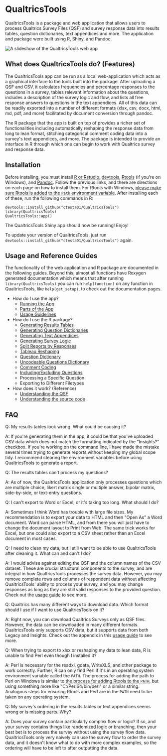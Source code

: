 # QualtricsTools

QualtricsTools is a package and web application that allows users to process
Qualtrics Survey Files (QSF) and survey response data into results tables, 
question dictionaries, text appendices and more. The application and package
were built using R, Shiny, and Pandoc.

![A slideshow of the QualtricsTools web app](https://github.com/ctesta01/QualtricsTools/blob/master/pics/animation.gif?raw=true)

## What does QualtricsTools do? (Features)
The QualtricsTools app can be run as a local web-application which acts as
a graphical interface to the tools built into the package. After uploading
a QSF and CSV, it calculates frequencies and percentage responses to the 
questions in a survey, tables relevant information about the questions, 
includes a description of the survey logic and flow, and lists all
free response answers to questions in the text appendices. All of this data
can be readily exported into a number of different formats (xlsx, csv, docx,
html, md, pdf, and more) facilitated by document conversion through pandoc. 

The R package that the app is built on top of provides a richer set 
of functionalities including automatically reshaping the response data
from long to lean format, stitching categorical comment coding data into
a survey's text appendices, and more. The package is intended to provide
an interface in R through which one can begin to work with Qualtrics survey
and response data.

## Installation
Before installing, you must install [R or Rstudio](https://www.rstudio.com/), 
[devtools](https://github.com/hadley/devtools), 
[Rtools](https://cran.r-project.org/bin/windows/Rtools/) (if you're on Windows), 
and [Pandoc](http://pandoc.org/). Follow the previous links, and there 
are directions on each page on how to install them. For Rtools with Windows, 
[please make sure Rtools is added to the `Path` environment variable](http://stackoverflow.com/a/29480538/3161979). 
After installing each of these, run the following commands in R:

    devtools::install_github("ctesta01/QualtricsTools")
    library(QualtricsTools)
    QualtricsTools::app()

The QualtricsTools Shiny app should now be running! Enjoy!

To update your version of QualtricsTools, just run `devtools::install_github("ctesta01/QualtricsTools")` again.

## Usage and Reference Guides

The functionality of the web application and R package are documented in the following guides. Beyond this,
almost all functions have Roxygen generated documentation which means that after running `library(QualtricsTools)`
you can run `help(function)` on any function in QualtricsTools, like `help(get_setup)`, to check out the
documentation pages.

- How do I use the app?
  - [Running the App](https://github.com/ctesta01/QualtricsTools/wiki/Installing-and-Running-the-Shiny-App)
  - [Parts of the App](https://github.com/ctesta01/QualtricsTools/wiki/Parts-of-the-Shiny-App)
  - [Usage Guidelines](https://github.com/ctesta01/QualtricsTools/wiki/Usage-Guidelines)
- How do I use the R package?
  - [Generating Results Tables](https://github.com/ctesta01/QualtricsTools/wiki/Generating-Results-Tables)
  - [Generating Question Dictionaries](https://github.com/ctesta01/QualtricsTools/wiki/Generating-Question-Dictionaries)
  - [Generating Text Appendices](https://github.com/ctesta01/QualtricsTools/wiki/Generating-Text-Appendices)
  - [Generating Survey Logic](https://github.com/ctesta01/QualtricsTools/wiki/Generating-Display-Logic)
  - [Split Reports by Responses](https://github.com/ctesta01/QualtricsTools/wiki/Split-Reports)
  - [Tableau Reshaping](https://github.com/ctesta01/QualtricsTools/wiki/Reshaping-Responses-for-Tableau)
  - [Question Dictionary](https://github.com/ctesta01/QualtricsTools/wiki/Generating-Question-Dictionaries)
  - [Uncodeable Questions Dictionary](https://github.com/ctesta01/QualtricsTools/wiki/Uncodeable-Questions)
  - [Comment Coding](https://github.com/ctesta01/QualtricsTools/wiki/Comment-Coding)
  - [Including/Excluding  Questions](https://github.com/ctesta01/QualtricsTools/wiki/Including-Excluding-a-Specific-Question)
  - Processing a Specific Question
  - Exporting to Different Filetypes
- How does it work? (Reference)
  - [Understanding the QSF](https://gist.github.com/ctesta01/d4255959dace01431fb90618d1e8c241)
  - [Understanding the source code](https://github.com/ctesta01/QualtricsTools/wiki/Source-Code-Layout)

## FAQ
Q: My results tables look wrong. What could be causing it?

A: If you're generating them in the app, it could be that you've uploaded CSV data which does 
not match the formatting indicated by the "Insights?" checkbox. If you're working on the 
command line, I have made the mistake several times trying to generate reports without 
keeping my global scope tidy. I recommend clearing the environment variables before 
using QualtricsTools to generate a report.


Q: The results tables can't process my questions?

A: As of now, the QualtricsTools application only processes questions which are
multiple choice, likert matrix single or multiple answer, bipolar matrix, side-by-side, 
or text-entry questions. 


Q: I can't export to Word or Excel, or it's taking too long. What should I do?

A: Sometimes I think Word has trouble with large file sizes. My recommendation is to export your data to HTML and then "Open As" a Word document. Word can parse HTML, and from there you will just have to change the document layout to Print from Web. The same trick works for Excel, but one could also export to a CSV sheet rather than an Excel document in most cases.


Q: I need to clean my data, but I still want to be able to use QualtricsTools after cleaning it. What can and can't I do?

A: I would advise against editing the QSF and the column names of the CSV dataset. These are crucial structural components to the survey, and are integral in how QualtricsTools processes the survey data. However, you may 
remove complete rows and columns of respondent data without affecting QualtricsTools' ability to process your survey, and 
you may change responses as long as they are still valid responses to the provided question. Check out the [usage guide](https://github.com/ctesta01/QualtricsTools/wiki/Usage-Guidelines) to see more. 


Q: Qualtrics has many different ways to download data. Which format should I use if I want to use QualtricsTools on it?

A: Right now, you can download Qualtrics Surveys only as QSF files. However, the data can be downloaded in many different formats. QualtricsTools only supports CSV data, but it supports data from both Legacy and Insights. Check out the appendix in this [usage guide](https://github.com/ctesta01/QualtricsTools/wiki/Usage-Guidelines) to see more. 


Q: When trying to export to xlsx or reshaping my data to lean data, R is unable to find 
Perl even though I installed it? 

A: Perl is necessary for the readxl, gdata, WriteXLS, and other package to work correctly. Further, 
R can only find Perl if it's in an operating system environment variable called the `PATH`.
The process for adding the path to Perl on Windows is similar to [the process 
for adding Rtools to the `PATH`](http://stackoverflow.com/a/29480538/3161979), but using 
something more like "C:/Perl64/bin/perl" or a similar string. Analogous steps for ensuring
Rtools and Perl are in the `PATH` need to be taken on any operating system. 


Q: My survey's ordering in the results tables or text appendices seems wrong or is missing parts. 
Why?

A: Does your survey contain particularly complex flow or logic? If so, and your survey contains
things like randomized logic or branching, then your best bet is to process the survey without
using the survey flow data. QualtricsTools only very naively can use the survey flow to 
order the survey data, and it doesn't know what to do with more complex examples, so the ordering
will have to be left to after outputting the data. 


